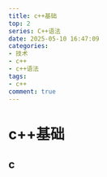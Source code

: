 ```yaml
---
title: c++基础
top: 2
series: C++语法
date: 2025-05-10 16:47:09
categories: 
- 技术
- c++
- c++语法
tags:
- c++
comment: true
---
```

<!-- toc -->

# c++基础
## c